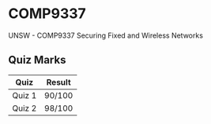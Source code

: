 # COMP9337
UNSW - COMP9337 Securing Fixed and Wireless Networks

## Quiz Marks
| Quiz     | Result |
| ----------- | ----------- |
| Quiz 1      | 90/100       |
| Quiz 2   | 98/100        |
